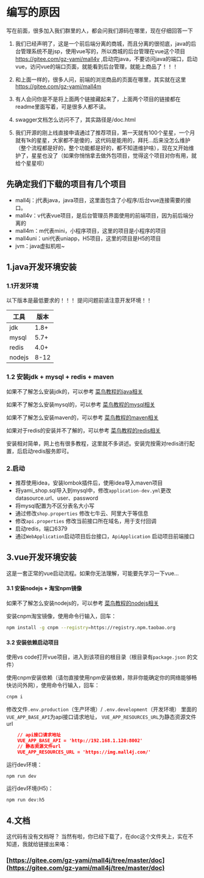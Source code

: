# 编写的原因

写在前面，很多加入我们群里的人，都会问我们源码在哪里，现在仔细回答一下

1. 我们已经声明了，这是一个前后端分离的商城，而且分离的很彻底，java的后台管理系统不是jsp，使用vue写的，所以商城的后台管理在vue这个项目 https://gitee.com/gz-yami/mall4v ,启动完java，不要访问java的端口，启动vue，访问vue的端口页面，就能看到后台管理，就能上商品了！！！

2. 和上面一样的，很多人问，前端的浏览商品的页面在哪里，其实就在这里 https://gitee.com/gz-yami/mall4m

3. 有人会问你是不是将上面两个链接藏起来了，上面两个项目的链接都在readme里面写着，可是很多人都不读。

4. swagger文档怎么访问不了，其实路径是/doc.html

5. 我们开源的刚上线直接申请通过了推荐项目，第一天就有100个星星，一个月就有1k的星星，大家都不是傻的，这代码是能用的，拜托...后来没怎么维护（整个流程都是好的，整个功能都是好的，都不知道维护啥），现在又开始维护了，星星也没了（如果你悄悄拿去做外包项目，觉得这个项目对你有用，就给个星星呗）



## 先确定我们下载的项目有几个项目

- mall4j：j代表java，java项目，这里面包含了小程序/后台vue连接需要的接口。
- mall4v：v代表vue项目，是后台管理员界面使用的前端项目，因为前后端分离的
- mall4m：m代表mini，小程序项目，这里的项目是小程序的项目
- mall4uni：uni代表uniapp，H5项目，这里的项目是H5的项目
- jvm：java虚拟机啦~


## 1.java开发环境安装


### 1.1开发环境

以下版本是最低要求的！！！ 提问问题前请注意开发环境！！

| 工具   | 版本   |
| ------ |------|
| jdk    | 1.8+ |
| mysql  | 5.7+ |
| redis  | 4.0+ |
| nodejs | 8-12 |


### 1.2 安装jdk + mysql + redis + maven

如果不了解怎么安装jdk的，可以参考 [菜鸟教程的java相关](https://www.runoob.com/java/java-environment-setup.html)

如果不了解怎么安装mysql的，可以参考  [菜鸟教程的mysql相关](https://www.runoob.com/mysql/mysql-install.html) 

如果不了解怎么安装maven的，可以参考  [菜鸟教程的maven相关]( https://www.runoob.com/maven/maven-setup.html ) 

如果对于redis的安装并不了解的，可以参考 [菜鸟教程的redis相关](https://www.runoob.com/redis/redis-install.html)

安装相对简单，网上也有很多教程，这里就不多讲述。安装完按需对redis进行配置，后启动redis服务即可。

### 2.启动

- 推荐使用idea，安装lombok插件后，使用idea导入maven项目
- 将yami_shop.sql导入到mysql中，修改`application-dev.yml`更改 datasource.url、user、password
- 将mysql配置为不区分表名大小写
- 通过修改`shop.properties` 修改七牛云、阿里大于等信息
- 修改`api.properties` 修改当前接口所在域名，用于支付回调
- 启动redis，端口6379
- 通过`WebApplication`启动项目后台接口，`ApiApplication` 启动项目前端接口

## 3.vue开发环境安装

这是一套正常的vue启动流程。如果你无法理解，可能要先学习一下vue...

#### 3.1 安装nodejs + 淘宝npm镜像

如果不了解怎么安装nodejs的，可以参考   [菜鸟教程的nodejs相关](https://www.runoob.com/nodejs/nodejs-install-setup.html)



安装cnpm淘宝镜像，使用命令行输入，回车：

```bash
npm install -g cnpm --registry=https://registry.npm.taobao.org
```



#### 3.2 安装依赖启动项目

使用vs code打开vue项目，进入到该项目的根目录（根目录有`package.json` 的文件）

使用cnpm安装依赖（请勿直接使用npm安装依赖，除非你能确定你的网络能够畅快访问外网），使用命令行输入，回车：

```bash
cnpm i
```

修改文件`.env.production`（生产环境）/ `.env.development`（开发环境） 
里面的`VUE_APP_BASE_API`为api接口请求地址， `VUE_APP_RESOURCES_URL`为静态资源文件url

```json
    // api接口请求地址
    VUE_APP_BASE_API = 'http://192.168.1.120:8002'
    // 静态资源文件url
    VUE_APP_RESOURCES_URL = 'https://img.mall4j.com/'
```



运行dev环境：

```bash
npm run dev
```

运行dev环境(H5)：

```bash
npm run dev:h5
```

## 4.文档

这代码有没有文档呀？
当然有啦，你已经下载了，在doc这个文件夹上，实在不知道，我就给链接出来咯：

### [https://gitee.com/gz-yami/mall4j/tree/master/doc](https://gitee.com/gz-yami/mall4j/tree/master/doc)
